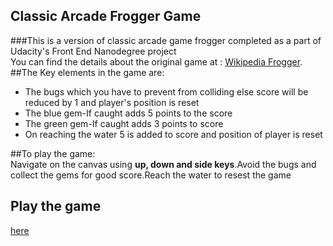 ## Classic Arcade Frogger Game  
###This is a version of classic arcade game frogger completed as a part of Udacity's Front End Nanodegree project  
You can find the details about the original game at : [Wikipedia Frogger](https://en.wikipedia.org/wiki/Frogger). 
##The Key elements in the game are:  
* The bugs which you have to prevent from colliding else score will be reduced by 1 and player's position is reset 
*  The blue gem-If caught adds 5 points to the score  
*  The green gem-If caught adds 3 points to score  
*  On reaching the water 5 is added to score and position of player is reset  

##To play the game:  
Navigate on the canvas using **up, down and side keys**.Avoid the bugs and collect the gems for good score.Reach the water to resest the game

## Play the game 
[here](https://garima5.github.io/frontend-nanodegree-arcade-game/index.html)
